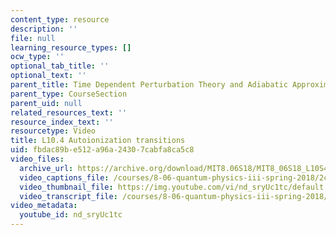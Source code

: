 ```yaml
---
content_type: resource
description: ''
file: null
learning_resource_types: []
ocw_type: ''
optional_tab_title: ''
optional_text: ''
parent_title: Time Dependent Perturbation Theory and Adiabatic Approximation
parent_type: CourseSection
parent_uid: null
related_resources_text: ''
resource_index_text: ''
resourcetype: Video
title: L10.4 Autoionization transitions
uid: fbdac89b-e512-a96a-2430-7cabfa8ca5c8
video_files:
  archive_url: https://archive.org/download/MIT8.06S18/MIT8_06S18_L10S4_300k.mp4
  video_captions_file: /courses/8-06-quantum-physics-iii-spring-2018/2c2347c509405c66b3e362a8be68a22c_nd_sryUc1tc.vtt
  video_thumbnail_file: https://img.youtube.com/vi/nd_sryUc1tc/default.jpg
  video_transcript_file: /courses/8-06-quantum-physics-iii-spring-2018/4ec6cfc097497b02ae53d980579c42df_nd_sryUc1tc.pdf
video_metadata:
  youtube_id: nd_sryUc1tc
---
```

